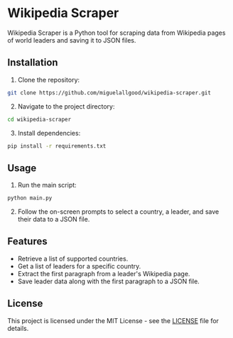 # Wikipedia Scraper

Wikipedia Scraper is a Python tool for scraping data from Wikipedia pages of world leaders and saving it to JSON files.

## Installation

1. Clone the repository:

```bash
git clone https://github.com/miguelallgood/wikipedia-scraper.git
```

2. Navigate to the project directory:

```bash
cd wikipedia-scraper
```

3. Install dependencies:

```bash
pip install -r requirements.txt
```

## Usage

1. Run the main script:

```bash
python main.py
```

2. Follow the on-screen prompts to select a country, a leader, and save their data to a JSON file.

## Features

- Retrieve a list of supported countries.
- Get a list of leaders for a specific country.
- Extract the first paragraph from a leader's Wikipedia page.
- Save leader data along with the first paragraph to a JSON file.

## License

This project is licensed under the MIT License - see the [LICENSE](LICENSE) file for details.
```


